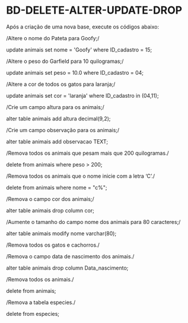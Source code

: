 # BD-DELETE-ALTER-UPDATE-DROP

Após a criação de uma nova base, execute os códigos abaixo:

/Altere o nome do Pateta para Goofy;/ 

update animais set nome = 'Goofy' where ID_cadastro = 15;

/Altere o peso do Garfield para 10 quilogramas;/

update animais set peso = 10.0 where ID_cadastro = 04;

/Altere a cor de todos os gatos para laranja;/

update animais set cor = 'laranja' where ID_cadastro in (04,11);

/Crie um campo altura para os animais;/

alter table animais add altura decimal(9,2);

/Crie um campo observação para os animais;/

alter table animais add observacao TEXT;

/Remova todos os animais que pesam mais que 200 quilogramas./

delete from animais where peso > 200;

/Remova todos os animais que o nome inicie com a letra ‘C’./

delete from animais where nome = "c%";

/Remova o campo cor dos animais;/

alter table animais drop column cor;

/Aumente o tamanho do campo nome dos animais para 80 caracteres;/

alter table animais modify nome varchar(80);

/Remova todos os gatos e cachorros./

/Remova o campo data de nascimento dos animais./

alter table animais drop column Data_nascimento;

/Remova todos os animais./

delete from animais;

/Remova a tabela especies./

delete from especies;
